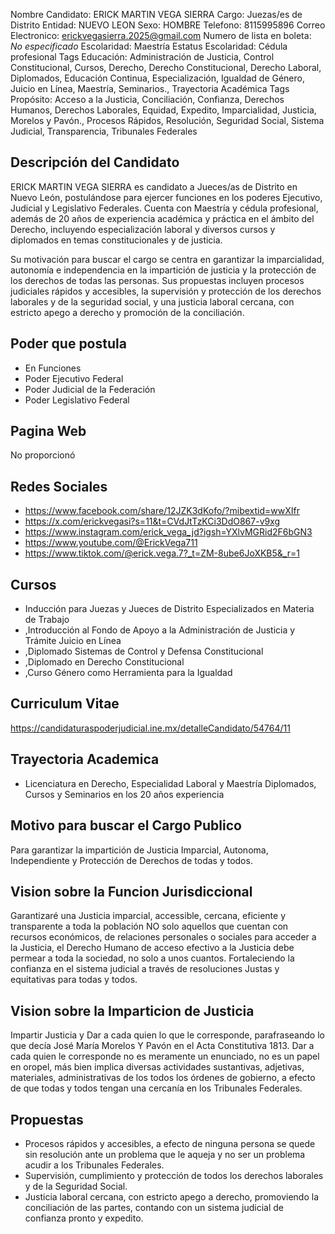 Nombre Candidato: ERICK MARTIN VEGA SIERRA
Cargo: Juezas/es de Distrito
Entidad: NUEVO LEON
Sexo: HOMBRE
Telefono: 8115995896
Correo Electronico: erickvegasierra.2025@gmail.com
Numero de lista en boleta: *No especificado*
Escolaridad: Maestría
Estatus Escolaridad: Cédula profesional
Tags Educación: Administración de Justicia, Control Constitucional, Cursos, Derecho, Derecho Constitucional, Derecho Laboral, Diplomados, Educación Continua, Especialización, Igualdad de Género, Juicio en Línea, Maestría, Seminarios., Trayectoria Académica
Tags Propósito: Acceso a la Justicia, Conciliación, Confianza, Derechos Humanos, Derechos Laborales, Equidad, Expedito, Imparcialidad, Justicia, Morelos y Pavón., Procesos Rápidos, Resolución, Seguridad Social, Sistema Judicial, Transparencia, Tribunales Federales


## Descripción del Candidato 

ERICK MARTIN VEGA SIERRA es candidato a Jueces/as de Distrito en Nuevo León, postulándose para ejercer funciones en los poderes Ejecutivo, Judicial y Legislativo Federales. Cuenta con Maestría y cédula profesional, además de 20 años de experiencia académica y práctica en el ámbito del Derecho, incluyendo especialización laboral y diversos cursos y diplomados en temas constitucionales y de justicia.

Su motivación para buscar el cargo se centra en garantizar la imparcialidad, autonomía e independencia en la impartición de justicia y la protección de los derechos de todas las personas. Sus propuestas incluyen procesos judiciales rápidos y accesibles, la supervisión y protección de los derechos laborales y de la seguridad social, y una justicia laboral cercana, con estricto apego a derecho y promoción de la conciliación.


## Poder que postula

- En Funciones
- Poder Ejecutivo Federal
- Poder Judicial de la Federación
- Poder Legislativo Federal


## Pagina Web

No proporcionó


## Redes Sociales

- https://www.facebook.com/share/12JZK3dKofo/?mibextid=wwXIfr
- https://x.com/erickvegasi?s=11&t=CVdJtTzKCi3DdO867-v9xg
- https://www.instagram.com/erick_vega_jd?igsh=YXlvMGRid2F6bGN3
- https://www.youtube.com/@ErickVega711
- https://www.tiktok.com/@erick.vega.7?_t=ZM-8ube6JoXKB5&_r=1


## Cursos

- Inducción para Juezas y Jueces de Distrito Especializados en Materia de Trabajo
- ,Introducción al Fondo de Apoyo a la Administración de Justicia y Trámite Juicio en Línea
- ,Diplomado Sistemas de Control y Defensa Constitucional
- ,Diplomado en Derecho Constitucional
- ,Curso Género como Herramienta para la Igualdad


## Curriculum Vitae

https://candidaturaspoderjudicial.ine.mx/detalleCandidato/54764/11


## Trayectoria Academica

- Licenciatura en Derecho, Especialidad Laboral y Maestría Diplomados, Cursos y Seminarios en los 20 años experiencia


## Motivo para buscar el Cargo Publico

Para garantizar la impartición de Justicia Imparcial, Autonoma, Independiente y Protección de Derechos de todas y todos.


## Vision sobre la Funcion Jurisdiccional

Garantizaré una Justicia imparcial, accessible, cercana, eficiente y transparente a toda la población NO solo aquellos que cuentan con recursos económicos, de relaciones personales o sociales para acceder a la Justicia, el Derecho Humano de acceso efectivo a la Justicia debe permear a toda la sociedad, no solo a unos cuantos. Fortaleciendo la confianza en el sistema judicial a través de resoluciones Justas y equitativas para todas y todos.


## Vision sobre la Imparticion de Justicia

Impartir Justicia y Dar a cada quien lo que le corresponde, parafraseando lo que decía José María Morelos Y Pavón en el Acta Constitutiva 1813. Dar a cada quien le corresponde no es meramente un enunciado, no es un papel en oropel, más bien implica diversas actividades sustantivas, adjetivas, materiales, administrativas de los todos los órdenes de gobierno, a efecto de que todas y todos tengan una cercanía en los Tribunales Federales.


## Propuestas

- Procesos rápidos y accesibles, a efecto de ninguna persona se quede sin resolución ante un problema que le aqueja y no ser un problema acudir a los Tribunales Federales.
- Supervisión, cumplimiento y protección de todos los derechos laborales y de la Seguridad Social.
- Justicia laboral cercana, con estricto apego a derecho, promoviendo la conciliación de las partes, contando con un sistema judicial de confianza pronto y expedito.

